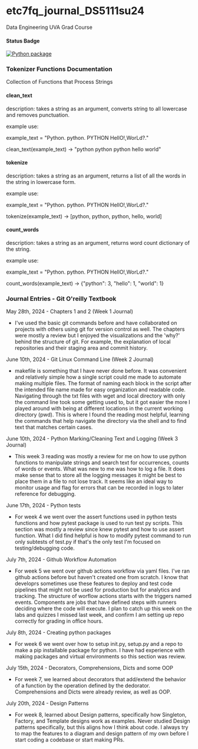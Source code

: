 # etc7fq_journal_DS5111su24
Data Engineering UVA Grad Course

#### Status Badge

[![Python package](https://github.com/Wilmer-Maldonado/etc7fq_journal_DS5111su24/actions/workflows/validations.yml/badge.svg?branch=WEEK-05%2Fgithub_automation)](https://github.com/Wilmer-Maldonado/etc7fq_journal_DS5111su24/actions/workflows/validations.yml)

### Tokenizer Functions Documentation 

Collection of Functions that Process Strings

#### clean_text

description: takes a string as an argument, converts string to all lowercase and removes punctuation.

example use:

example_text = "Python. python. PYTHON HellO!,WorLd?."

clean_text(example_text) -> "python python python hello world"

#### tokenize

description: takes a string as an argument, returns a list of all the words in the string in lowercase form.

example use:

example_text = "Python. python. PYTHON HellO!,WorLd?."

tokenize(example_text) -> [python, python, python, hello, world]

#### count_words

description: takes a string as an argument, returns word count dictionary of the string.

example use:

example_text = "Python. python. PYTHON HellO!,WorLd?."

count_words(example_text) -> {"python": 3, "hello": 1, "world": 1}

### Journal Entries - Git O'reilly Textbook

May 28th, 2024 - Chapters 1 and 2 (Week 1 Journal)

- I've used the basic git commands before and have collaborated on projects with others using git for version control as well. 
The chapters were mostly a review but I enjoyed the visualizations and the 'why?' behind the structure of git. 
For example, the explanation of local repositories and their staging area and commit history.

June 10th, 2024 - Git Linux Command Line (Week 2 Journal)

- makefile is something that I have never done before. It was convenient and relatively simple how a single script could me made
to automate making multiple files. The format of naming each block in the script after the intended file name made for easy organization
and readable code. Navigating through the txt files with wget and local directory with only the command line took some getting used to, but 
it got easier the more I played around with being at different locations in the current working directory (pwd). This is where I found the reading 
most helpful, learning the commands that help navigate the directory via the shell and to find text that matches certain cases.

June 10th, 2024 - Python Marking/Cleaning Text and Logging (Week 3 Journal)

- This week 3 reading was mostly a review for me on how to use python functions to manipulate strings and search text for occurrences, counts of words or events.
What was new to me was how to log a file. It does make sense that to store all the logging messages it might be best to place them in a file to not lose track.
It seems like an ideal way to monitor usage and flag for errors that can be recorded in logs to later reference for debugging. 

June 17th, 2024 - Python tests

- For week 4 we went over the assert functions used in python tests functions and how pytest package is used to run test py scripts. 
This section was mostly a review since knew pytest and how to use assert function. What I did find helpful is how to modify pytest command 
to run only subtests of test.py if that's the only test I'm focused on testing/debugging code.

July 7th, 2024 - Github Workflow Automation

- For week 5 we went over github actions workflow via yaml files. I've ran github actions before but haven't created one from scratch. I know that developrs sometimes use these features to deploy and test code pipelines that might not be used for production but for analytics and tracking. The structure of worflow actions starts with the triggers named events. Components are jobs that have defined steps with runners deciding where the code will execute. I plan to catch up this week on the labs and quizzes I missed last week, and confirm I am setting up repo correctly for grading in office hours.

July 8th, 2024 - Creating python packages

- For week 6 we went over how to setup init.py, setup.py and a repo to make a pip installable package for python. I have had experience with making packages and virtual environments so this section was review. 

July 15th, 2024 - Decorators, Comprehensions, Dicts and some OOP

- For week 7, we learned about decorators that add/extend the behavior of a function by the operation defined by the dedorator. Comprehensions and Dicts were already review, as well as OOP.

July 20th, 2024 - Design Patterns

- For week 8, learned about Design patterns, specifically how Singleton, Factory, and Template designs work as examples. Never studied Design patterns specifically, but this aligns how I think about code. I always try to map the features to a diagram and design pattern of my own before I start coding a codebase or start making PRs. 
